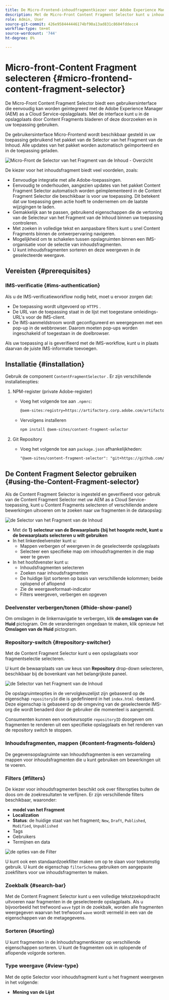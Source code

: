 ```yaml
---
title: De Micro-Frontend-inhoudfragmentkiezer voor Adobe Experience Manager as a Cloud Service
description: Met de Micro-Front Content Fragment Selector kunt u inhoudsfragmenten zoeken, zoeken en ophalen vanuit uw toepassing.
role: Admin, User
source-git-commit: 426e958444446174bf90a13ad831c8604fddecc4
workflow-type: tm+mt
source-wordcount: '744'
ht-degree: 0%

---
```



# Micro-front-Content Fragment selecteren {#micro-frontend-content-fragment-selector}

De Micro-Front Content Fragment Selector biedt een gebruikersinterface die eenvoudig kan worden geïntegreerd met de Adobe Experience Manager (AEM) as a Cloud Service-opslagplaats. Met de interface kunt u in de opslagplaats door Content Fragments bladeren of deze doorzoeken en in uw toepassing gebruiken.

De gebruikersinterface Micro-Frontend wordt beschikbaar gesteld in uw toepassing gebruikend het pakket van de Selector van het Fragment van de Inhoud. Alle updates van het pakket worden automatisch geïmporteerd en in de toepassing geladen.

![ Micro-Front de Selector van het Fragment van de Inhoud - Overzicht ](/help/headless/assets/content-fragment-selector-overview.png)

De kiezer voor het inhoudsfragment biedt veel voordelen, zoals:

* Eenvoudige integratie met alle Adobe-toepassingen.
* Eenvoudig te onderhouden, aangezien updates van het pakket Content Fragment Selector automatisch worden geïmplementeerd in de Content Fragment Selector die beschikbaar is voor uw toepassing. Dit betekent dat uw toepassing geen actie hoeft te ondernemen om de laatste wijzigingen te laden.
* Gemakkelijk aan te passen, gebruikend eigenschappen die de vertoning van de Selecteur van het Fragment van de Inhoud binnen uw toepassing controleren.
* Met zoeken in volledige tekst en aanpasbare filters kunt u snel Content Fragments binnen de ontwerpervaring navigeren.
* Mogelijkheid om te schakelen tussen opslagruimten binnen een IMS-organisatie voor de selectie van inhoudsfragmenten.
* U kunt inhoudsfragmenten sorteren en deze weergeven in de geselecteerde weergave.

## Vereisten {#prerequisites}

### IMS-verificatie {#ims-authentication}

Als u de IMS-verificatieworkflow nodig hebt, moet u ervoor zorgen dat:

* De toepassing wordt uitgevoerd op `HTTPS` .
* De URL van de toepassing staat in de lijst met toegestane omleidings-URL&#39;s voor de IMS-client.
* De IMS-aanmeldstroom wordt geconfigureerd en weergegeven met een pop-up in de webbrowser. Daarom moeten pop-ups worden ingeschakeld of toegestaan in de doelbrowser.

Als uw toepassing al is geverifieerd met de IMS-workflow, kunt u in plaats daarvan de juiste IMS-informatie toevoegen.

## Installatie {#installation}

Gebruik de component `ContentFragmentSelector` . Er zijn verschillende installatieopties:

1. NPM-register (private Adobe-register)

   * Voeg het volgende toe aan `.npmrc`:

     ```html
     @aem-sites:registry=https://artifactory.corp.adobe.com/artifactory/api/npm/npm-aem-sites-release/
     ```

   * Vervolgens installeren

     ```html
     npm install @aem-sites/content-fragment-selector
     ```

1. Git Repository

   * Voeg het volgende toe aan `package.json` afhankelijkheden:

     ```html
     "@aem-sites/content-fragment-selector": "git+https://github.com/adobe/<your-private-repo-url>.git#version"
     ```

## De Content Fragment Selector gebruiken {#using-the-Content-Fragment-selector}

Als de Content Fragment Selector is ingesteld en geverifieerd voor gebruik van de Content Fragment Selector met uw AEM as a Cloud Service-toepassing, kunt u Content Fragments selecteren of verschillende andere bewerkingen uitvoeren om te zoeken naar uw fragmenten in de dataopslag:

![ de Selector van het Fragment van de Inhoud ](/help/headless/assets/content-fragment-selector-using.png)

* Met de **1} selecteur van de Bewaarplaats {bij het hoogste recht, kunt u de bewaarplaats selecteren u wilt gebruiken**
* In het linkerdeelvenster kunt u:
   * Mappen verbergen of weergeven in de geselecteerde opslagplaats
   * Selecteer een specifieke map om inhoudsfragmenten in die map weer te geven
* In het hoofdvenster kunt u:
   * Inhoudsfragmenten selecteren
   * Zoeken naar inhoudsfragmenten
   * De huidige lijst sorteren op basis van verschillende kolommen; beide oplopend of aflopend
   * Zie de weergaveformaat-indicator
   * Filters weergeven, verbergen en opgeven

### Deelvenster verbergen/tonen {#hide-show-panel}

Om omslagen in de linkernavigatie te verbergen, klik **de omslagen van de Huid** pictogram. Om de veranderingen ongedaan te maken, klik opnieuw het **Omslagen van de Huid** pictogram.

### Repository-switch {#repository-switcher}

Met de Content Fragment Selector kunt u een opslagplaats voor fragmentselectie selecteren.

U kunt de bewaarplaats van uw keus van **Repository** drop-down selecteren, beschikbaar bij de bovenkant van het belangrijkste paneel.

![ de Selector van het Fragment van de Inhoud ](/help/headless/assets/content-fragment-repository-selector.png)

De opslagruimteopties in de vervolgkeuzelijst zijn gebaseerd op de eigenschap `repositoryId` die is gedefinieerd in het `index.html` -bestand. Deze eigenschap is gebaseerd op de omgeving van de geselecteerde IMS-org die wordt benaderd door de gebruiker die momenteel is aangemeld.

Consumenten kunnen een voorkeursoptie `repositoryID` doorgeven om fragmenten te renderen uit een specifieke opslagplaats en het renderen van de repository switch te stoppen.

### Inhoudsfragmenten, mappen {#content-fragments-folders}

De gegevensopslagruimte van Inhoudsfragmenten is een verzameling mappen voor inhoudsfragmenten die u kunt gebruiken om bewerkingen uit te voeren.

### Filters {#filters}

De kiezer voor inhoudsfragmenten beschikt ook over filteropties buiten de doos om de zoekresultaten te verfijnen. Er zijn verschillende filters beschikbaar, waaronder:

* **model van het Fragment**
* **Localization**
* **Status**: de huidige staat van het fragment; `New`, `Draft`, `Published`, `Modified`, `Unpublished`
* Tags
* Gebruikers
* Termijnen en data

![ de opties van de Filter ](/help/headless/assets/content-selector-filters.png)

U kunt ook een standaardzoekfilter maken om op te slaan voor toekomstig gebruik. U kunt de eigenschap `filterSchema` gebruiken om aangepaste zoekfilters voor uw inhoudsfragmenten te maken.

### Zoekbalk {#search-bar}

Met de Content Fragment Selector kunt u een volledige tekstzoekopdracht uitvoeren naar fragmenten in de geselecteerde opslagplaats. Als u bijvoorbeeld het trefwoord `wave` typt in de zoekbalk, worden alle fragmenten weergegeven waarvan het trefwoord `wave` wordt vermeld in een van de eigenschappen van de metagegevens.

### Sorteren {#sorting}

U kunt fragmenten in de Inhoudsfragmentkiezer op verschillende eigenschappen sorteren. U kunt de fragmenten ook in oplopende of aflopende volgorde sorteren.

### Type weergave {#view-type}

Met de optie Selector voor inhoudsfragment kunt u het fragment weergeven in het volgende:

* **Mening van de Lijst**
